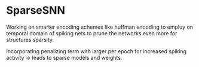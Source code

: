 # SparseSNN

Working on smarter encoding schemes like huffman encoding to empluy on temporal domain of spiking nets to prune the networks even more for structures sparsity.

Incorporating penalizing term with larger per epoch for increased spiking activity -> leads to sparse models and weights.

